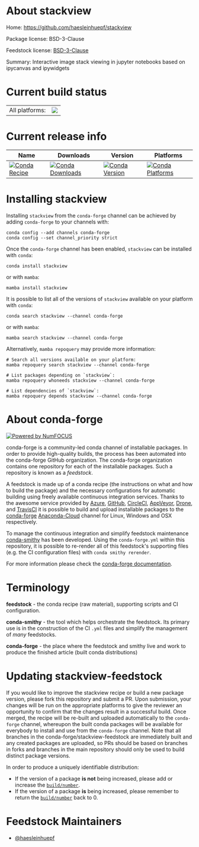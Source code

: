 About stackview
===============

Home: https://github.com/haesleinhuepf/stackview

Package license: BSD-3-Clause

Feedstock license: [BSD-3-Clause](https://github.com/conda-forge/stackview-feedstock/blob/main/LICENSE.txt)

Summary: Interactive image stack viewing in jupyter notebooks based on ipycanvas and ipywidgets

Current build status
====================


<table><tr><td>All platforms:</td>
    <td>
      <a href="https://dev.azure.com/conda-forge/feedstock-builds/_build/latest?definitionId=16829&branchName=main">
        <img src="https://dev.azure.com/conda-forge/feedstock-builds/_apis/build/status/stackview-feedstock?branchName=main">
      </a>
    </td>
  </tr>
</table>

Current release info
====================

| Name | Downloads | Version | Platforms |
| --- | --- | --- | --- |
| [![Conda Recipe](https://img.shields.io/badge/recipe-stackview-green.svg)](https://anaconda.org/conda-forge/stackview) | [![Conda Downloads](https://img.shields.io/conda/dn/conda-forge/stackview.svg)](https://anaconda.org/conda-forge/stackview) | [![Conda Version](https://img.shields.io/conda/vn/conda-forge/stackview.svg)](https://anaconda.org/conda-forge/stackview) | [![Conda Platforms](https://img.shields.io/conda/pn/conda-forge/stackview.svg)](https://anaconda.org/conda-forge/stackview) |

Installing stackview
====================

Installing `stackview` from the `conda-forge` channel can be achieved by adding `conda-forge` to your channels with:

```
conda config --add channels conda-forge
conda config --set channel_priority strict
```

Once the `conda-forge` channel has been enabled, `stackview` can be installed with `conda`:

```
conda install stackview
```

or with `mamba`:

```
mamba install stackview
```

It is possible to list all of the versions of `stackview` available on your platform with `conda`:

```
conda search stackview --channel conda-forge
```

or with `mamba`:

```
mamba search stackview --channel conda-forge
```

Alternatively, `mamba repoquery` may provide more information:

```
# Search all versions available on your platform:
mamba repoquery search stackview --channel conda-forge

# List packages depending on `stackview`:
mamba repoquery whoneeds stackview --channel conda-forge

# List dependencies of `stackview`:
mamba repoquery depends stackview --channel conda-forge
```


About conda-forge
=================

[![Powered by
NumFOCUS](https://img.shields.io/badge/powered%20by-NumFOCUS-orange.svg?style=flat&colorA=E1523D&colorB=007D8A)](https://numfocus.org)

conda-forge is a community-led conda channel of installable packages.
In order to provide high-quality builds, the process has been automated into the
conda-forge GitHub organization. The conda-forge organization contains one repository
for each of the installable packages. Such a repository is known as a *feedstock*.

A feedstock is made up of a conda recipe (the instructions on what and how to build
the package) and the necessary configurations for automatic building using freely
available continuous integration services. Thanks to the awesome service provided by
[Azure](https://azure.microsoft.com/en-us/services/devops/), [GitHub](https://github.com/),
[CircleCI](https://circleci.com/), [AppVeyor](https://www.appveyor.com/),
[Drone](https://cloud.drone.io/welcome), and [TravisCI](https://travis-ci.com/)
it is possible to build and upload installable packages to the
[conda-forge](https://anaconda.org/conda-forge) [Anaconda-Cloud](https://anaconda.org/)
channel for Linux, Windows and OSX respectively.

To manage the continuous integration and simplify feedstock maintenance
[conda-smithy](https://github.com/conda-forge/conda-smithy) has been developed.
Using the ``conda-forge.yml`` within this repository, it is possible to re-render all of
this feedstock's supporting files (e.g. the CI configuration files) with ``conda smithy rerender``.

For more information please check the [conda-forge documentation](https://conda-forge.org/docs/).

Terminology
===========

**feedstock** - the conda recipe (raw material), supporting scripts and CI configuration.

**conda-smithy** - the tool which helps orchestrate the feedstock.
                   Its primary use is in the construction of the CI ``.yml`` files
                   and simplify the management of *many* feedstocks.

**conda-forge** - the place where the feedstock and smithy live and work to
                  produce the finished article (built conda distributions)


Updating stackview-feedstock
============================

If you would like to improve the stackview recipe or build a new
package version, please fork this repository and submit a PR. Upon submission,
your changes will be run on the appropriate platforms to give the reviewer an
opportunity to confirm that the changes result in a successful build. Once
merged, the recipe will be re-built and uploaded automatically to the
`conda-forge` channel, whereupon the built conda packages will be available for
everybody to install and use from the `conda-forge` channel.
Note that all branches in the conda-forge/stackview-feedstock are
immediately built and any created packages are uploaded, so PRs should be based
on branches in forks and branches in the main repository should only be used to
build distinct package versions.

In order to produce a uniquely identifiable distribution:
 * If the version of a package **is not** being increased, please add or increase
   the [``build/number``](https://docs.conda.io/projects/conda-build/en/latest/resources/define-metadata.html#build-number-and-string).
 * If the version of a package **is** being increased, please remember to return
   the [``build/number``](https://docs.conda.io/projects/conda-build/en/latest/resources/define-metadata.html#build-number-and-string)
   back to 0.

Feedstock Maintainers
=====================

* [@haesleinhuepf](https://github.com/haesleinhuepf/)

